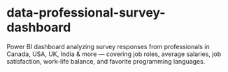 # data-professional-survey-dashboard
Power BI dashboard analyzing survey responses from professionals in Canada, USA, UK, India &amp; more — covering job roles, average salaries, job satisfaction, work-life balance, and favorite programming languages.
